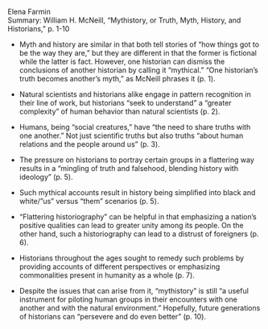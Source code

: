 Elena Farmin  
Summary:  William H. McNeill, “Mythistory, or Truth, Myth, History, and Historians,” p. 1-10

* Myth and history are similar in that both tell stories of “how things got to be the way they are,” but they are different in that the former is fictional while the latter is fact. However, one historian can dismiss the conclusions of another historian by calling it “mythical.” “One historian’s truth becomes another’s myth,” as McNeill phrases it (p. 1).

* Natural scientists and historians alike engage in pattern recognition in their line of work, but historians “seek to understand” a “greater complexity” of human behavior than natural scientists (p. 2). 

* Humans, being “social creatures,” have “the need to share truths with one another.” Not just scientific truths but also truths “about human relations and the people around us” (p. 3).

* The pressure on historians to portray certain groups in a flattering way results in a “mingling of truth and falsehood, blending history with ideology” (p. 5).

* Such mythical accounts result in history being simplified into black and white/”us” versus “them” scenarios (p. 5).

* “Flattering historiography” can be helpful in that emphasizing a nation’s positive qualities can lead to greater unity among its people. On the other hand, such a historiography can lead to a distrust of foreigners (p. 6).

* Historians throughout the ages sought to remedy such problems by providing accounts of different perspectives or emphasizing commonalities present in humanity as a whole (p. 7).

* Despite the issues that can arise from it, “mythistory” is still “a useful instrument for piloting human groups in their encounters with one another and with the natural environment.” Hopefully, future generations of historians can “persevere and do even better” (p. 10). 
